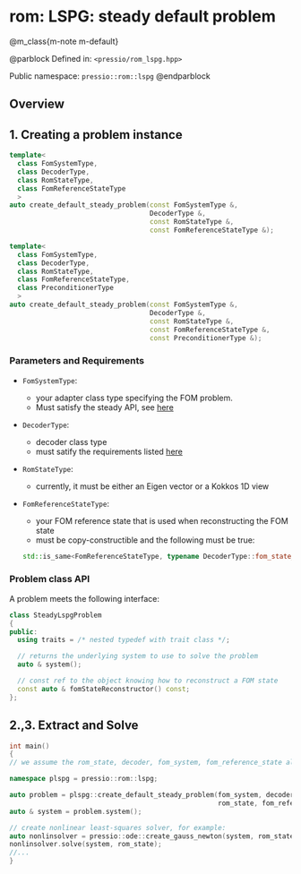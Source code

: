 
# rom: LSPG: steady default problem


@m_class{m-note m-default}

@parblock
Defined in: `<pressio/rom_lspg.hpp>`

Public namespace: `pressio::rom::lspg`
@endparblock


## Overview


## 1. Creating a problem instance


```cpp
template<
  class FomSystemType,
  class DecoderType,
  class RomStateType,
  class FomReferenceStateType
  >
auto create_default_steady_problem(const FomSystemType &,
								   DecoderType &,
								   const RomStateType &,
								   const FomReferenceStateType &);

template<
  class FomSystemType,
  class DecoderType,
  class RomStateType,
  class FomReferenceStateType,
  class PreconditionerType
  >
auto create_default_steady_problem(const FomSystemType &,
								   DecoderType &,
								   const RomStateType &,
								   const FomReferenceStateType &,
								   const PreconditionerType &);
```

### Parameters and Requirements

- `FomSystemType`:
  - your adapter class type specifying the FOM problem. <br/>
  - Must satisfy the steady API, see [here](./md_pages_components_rom_fom_apis.html)

- `DecoderType`:
  - decoder class type
  - must satify the requirements listed [here](md_pages_components_rom_decoder.html)

- `RomStateType`:
  - currently, it must be either an Eigen vector or a Kokkos 1D view

- `FomReferenceStateType`:
  - your FOM reference state that is used when reconstructing the FOM state
  - must be copy-constructible and the following must be true:<br/>
  ```cpp
  std::is_same<FomReferenceStateType, typename DecoderType::fom_state_type>::value == true
  ```

### Problem class API

A problem meets the following interface:

```cpp
class SteadyLspgProblem
{
public:
  using traits = /* nested typedef with trait class */;

  // returns the underlying system to use to solve the problem
  auto & system();

  // const ref to the object knowing how to reconstruct a FOM state
  const auto & fomStateReconstructor() const;
};
```


## 2.,3. Extract and Solve

```cpp
int main()
{
// we assume the rom_state, decoder, fom_system, fom_reference_state already exist

namespace plspg = pressio::rom::lspg;

auto problem = plspg::create_default_steady_problem(fom_system, decoder,
													rom_state, fom_reference_state);
auto & system = problem.system();

// create nonlinear least-squares solver, for example:
auto nonlinsolver = pressio::ode::create_gauss_newton(system, rom_state, ...);
nonlinsolver.solve(system, rom_state);
//...
}
```

